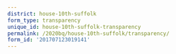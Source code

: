 ```yaml
---
district: house-10th-suffolk
form_type: transparency
unique_id: house-10th-suffolk-transparency
permalink: /2020bq/house-10th-suffolk/transparency/
form_id: '201707123019141'
---
```

